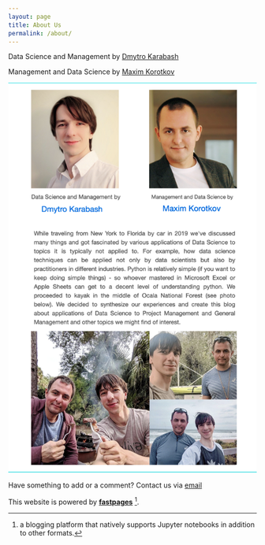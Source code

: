 ```yaml
---
layout: page
title: About Us
permalink: /about/
---
```


Data Science and Management by <a href="https://www.linkedin.com/in/dmytrokarabash/">Dmytro Karabash</a>

Management and Data Science by <a href="http://maximk.com">Maxim Korotkov</a>

![Florida](https://raw.githubusercontent.com/h17/fastreport/master/images/yourdatablog.png)

Have something to add or a comment? Contact us via <a href="mailto:yourdatablog@gmail.com">email</a> 

This website is powered by **[fastpages](https://github.com/fastai/fastpages)** [^1].

[^1]: a blogging platform that natively supports Jupyter notebooks in addition to other formats.
